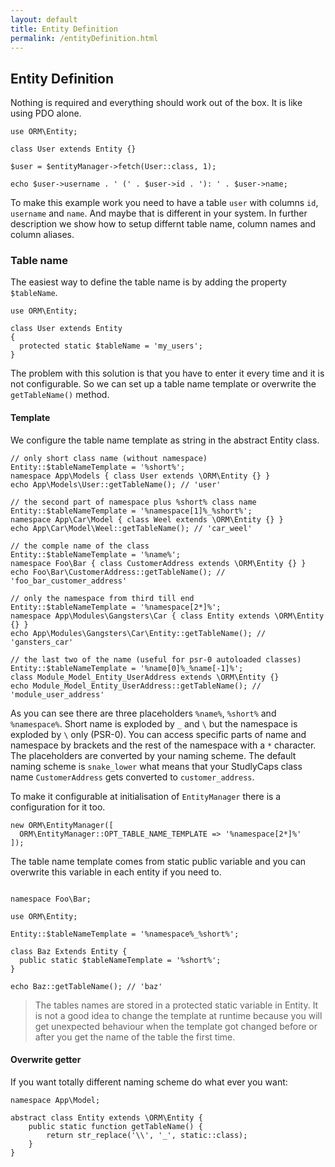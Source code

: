 ```yaml
---
layout: default
title: Entity Definition
permalink: /entityDefinition.html
---
```

## Entity Definition

Nothing is required and everything should work out of the box. It is like using PDO alone.

```php?start_inline=true
use ORM\Entity;

class User extends Entity {}

$user = $entityManager->fetch(User::class, 1);

echo $user->username . ' (' . $user->id . '): ' . $user->name;
```

To make this example work you need to have a table `user` with columns `id`, `username` and `name`. And maybe that is
different in your system. In further description we show how to setup differnt table name, column names and column 
aliases.

### Table name

The easiest way to define the table name is by adding the property `$tableName`.

```php?start_inline=true
use ORM\Entity;

class User extends Entity
{
  protected static $tableName = 'my_users';
}
```

The problem with this solution is that you have to enter it every time and it is not configurable. So we can set up
a table name template or overwrite the `getTableName()` method.

#### Template

We configure the table name template as string in the abstract Entity class.

```php?start_inline=true
// only short class name (without namespace)
Entity::$tableNameTemplate = '%short%'; 
namespace App\Models { class User extends \ORM\Entity {} }
echo App\Models\User::getTableName(); // 'user'

// the second part of namespace plus %short% class name
Entity::$tableNameTemplate = '%namespace[1]%_%short%';
namespace App\Car\Model { class Weel extends \ORM\Entity {} }
echo App\Car\Model\Weel::getTableName(); // 'car_weel'

// the comple name of the class
Entity::$tableNameTemplate = '%name%'; 
namespace Foo\Bar { class CustomerAddress extends \ORM\Entity {} }
echo Foo\Bar\CustomerAddress::getTableName(); // 'foo_bar_customer_address'

// only the namespace from third till end
Entity::$tableNameTemplate = '%namespace[2*]%';
namespace App\Modules\Gangsters\Car { class Entity extends \ORM\Entity {} }
echo App\Modules\Gangsters\Car\Entity::getTableName(); // 'gansters_car'

// the last two of the name (useful for psr-0 autoloaded classes)
Entity::$tableNameTemplate = '%name[0]%_%name[-1]%';
class Module_Model_Entity_UserAddress extends \ORM\Entity {}
echo Module_Model_Entity_UserAddress::getTableName(); // 'module_user_address'
```

As you can see there are three placeholders `%name%`, `%short%` and `%namespace%`. Short name is exploded by `_` and `\`
but the namespace is exploded by `\` only (PSR-0). You can access specific parts of name and namespace by brackets and
the rest of the namespace with a `*` character. The placeholders are converted by your naming scheme. The default
naming scheme is `snake_lower` what means that your StudlyCaps class name `CustomerAddress` gets converted to
`customer_address`.

To make it configurable at initialisation of `EntityManager` there is a configuration for it too.

```php?start_inline=true
new ORM\EntityManager([
  ORM\EntityManager::OPT_TABLE_NAME_TEMPLATE => '%namespace[2*]%'
]);
```

The table name template comes from static public variable and you can overwrite this variable in each entity if you
need to.

```php?start_inline=true

namespace Foo\Bar;

use ORM\Entity;

Entity::$tableNameTemplate = '%namespace%_%short%';

class Baz Extends Entity {
  public static $tableNameTemplate = '%short%';
}

echo Baz::getTableName(); // 'baz'
```

> The tables names are stored in a protected static variable in Entity. It is not a good idea to change the template at
> runtime because you will get unexpected behaviour when the template got changed before or after you get the name of 
> the table the first time.

#### Overwrite getter

If you want totally different naming scheme do what ever you want:

```php?start_inline=true
namespace App\Model;

abstract class Entity extends \ORM\Entity {
    public static function getTableName() {
        return str_replace('\\', '_', static::class);
    }
}
```
